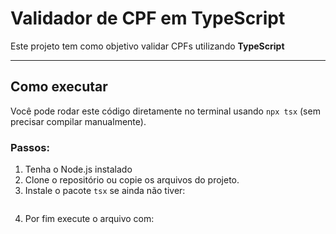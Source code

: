 # Validador de CPF em TypeScript

Este projeto tem como objetivo validar CPFs utilizando **TypeScript**

---

## Como executar

Você pode rodar este código diretamente no terminal usando `npx tsx` (sem precisar compilar manualmente).


### Passos:

1. Tenha o Node.js instalado
2. Clone o repositório ou copie os arquivos do projeto.
3. Instale o pacote `tsx` se ainda não tiver:
   ```npm install -D tsx
4. Por fim execute o arquivo com:
   ```npx tsx validador-cpf.ts

